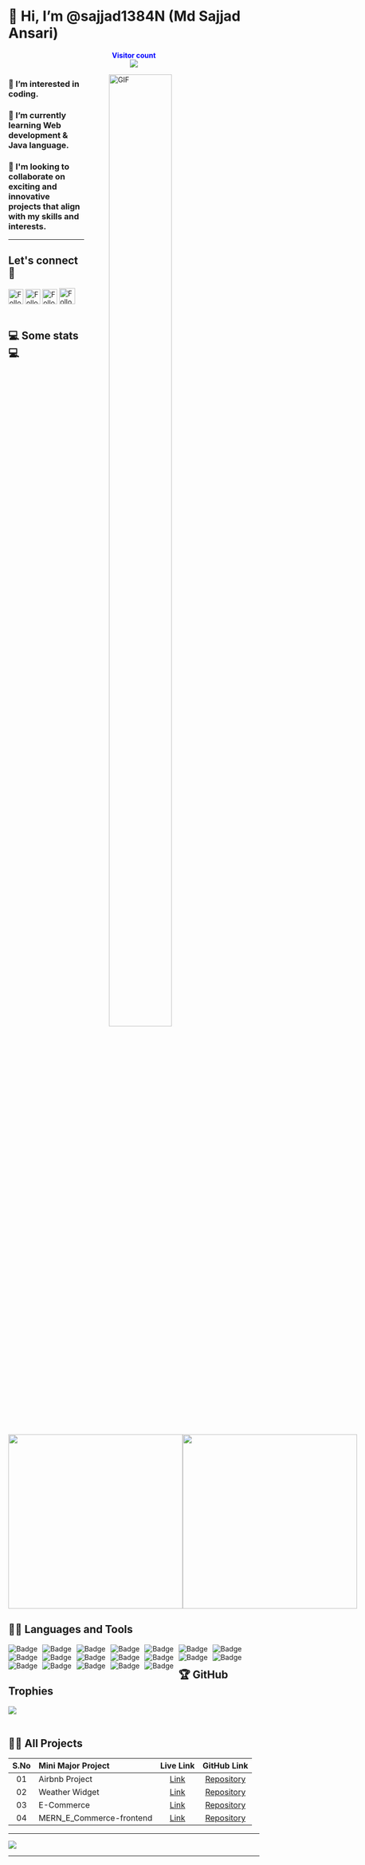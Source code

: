 # 👋 Hi, I’m @sajjad1384N (Md Sajjad Ansari)

<p align="center">
  <b style="color: blue;  ">Visitor count</b>
  <br>
  <a style="" href="https://github.com/sajjad1384N">
  <img src="https://profile-counter.glitch.me/sajjad1384N/count.svg" />
  </a>
</p>
<a style="" href="https://github.com/sajjad1384N">
<img align="right" alt="GIF" src="https://i.giphy.com/media/L1R1tvI9svkIWwpVYr/giphy.webp" width="50%" height="70%" style="margin:0 50px;">
</a>

### 👀 I’m interested in coding.

### 🌱 I’m currently learning Web development & Java language.

### 💞️ I'm looking to collaborate on exciting and innovative projects that align with my skills and interests.

---

## Let's connect :speech_balloon:

<!-- [![Twitter Badge](https://img.shields.io/badge/-@xyz-1ca0f1?style=flat-square&labelColor=1ca0f1&logo=twitter&logoColor=white)](https://twitter.com/) -->

[<img src="https://img.shields.io/badge/-Sajjad-blue?style=for-the-badge&logo=Linkedin&logoColor=white" height="30" title="Follow me" />](https://www.linkedin.com/in/md-sajjad-ansari-621684233/)
[<img src="https://img.shields.io/badge/-contact.sajjadansari1384@gmail.com-c14438?style=for-the-badge&logo=Gmail&logoColor=white" height="30" title="Follow me" />](mailto:contact.sajjadansari1384@gmail.com)
[<img src="https://img.shields.io/badge/-@sajjad1384N__-e4405f?style=for-the-badge&labelColor=f94877&logo=instagram&logoColor=white" height="30" title="Follow me" />](https://www.instagram.com/mdsajjad1475_/)
[<img src="https://img.shields.io/github/followers/sajjjad1384N?label=sajjad1384N&style=social" height="32" title="Follow me" />](https://github.com/sajjad1384N)
</br></br>

## 💻 Some stats 💻

<div style="align-items: center; width: 100%; display: flex; align-items: space-around; justify-content: space-around;">
<a style="" href="https://github.com/sajjad1384N">
  <img height=350 align="center" src="https://github-readme-stats.vercel.app/api?username=sajjad1384N&show_icons=true&theme=tokyonight&rank_icon=github&show=reviews,discussions_started,discussions_answered,prs_merged,prs_merged_percentage&hide=["contribs","issues"]"/>
</a>
<a style="" href="https://github.com/sajjad1384N">
  <img height=350 align="center" src="https://github-readme-stats.vercel.app/api/top-langs/?username=sajjad1384N&theme=tokyonight&layout=donut-vertical"/>
</a>
</div>

## 👨‍💻 Languages and Tools

<span>
  <a href="https://github.com/sajjad1384N">
<img alt="Badge" style="float: left; margin-right: 10px;"  src="https://img.shields.io/badge/html5%20-%23E34F26.svg?&style=for-the-badge&logo=html5&logoColor=white"/>
<img alt="Badge" style="float: left; margin-right: 10px;"  src="https://img.shields.io/badge/css3%20-%231572B6.svg?&style=for-the-badge&logo=css3&logoColor=white"/>
<img alt="Badge" style="float: left; margin-right: 10px;"  src="https://img.shields.io/badge/javascript%20-%23323330.svg?&style=for-the-badge&logo=javascript&logoColor=%23F7DF1E"/>
<img alt="Badge" style="float: left; margin-right: 10px;" src="https://img.shields.io/badge/react%20-%2320232a.svg?&style=for-the-badge&logo=react&logoColor=%2361DAFB"/>
<img alt="Badge" style="float: left; margin-right: 10px;"  src="https://img.shields.io/badge/material-ui%20-%23F05033.svg?&style=for-the-badge&logo=material-ui&logoColor=white"/>
<img alt="Badge" style="float: left; margin-right: 10px;"  src="https://img.shields.io/badge/node.js%20-%2343853D.svg?&style=for-the-badge&logo=node.js&logoColor=white"/>
<img alt="Badge" style="float: left; margin-right: 10px;"  src="https://img.shields.io/badge/express.js%20-light.svg?&style=for-the-badge&logo=express&logoColor=white"/>
<img alt="Badge" style="float: left; margin-right: 10px;"  src="https://img.shields.io/badge/bootstrap%20-%23563D7C.svg?&style=for-the-badge&logo=bootstrap&logoColor=white"/>
<img alt="Badge" style="float: left; margin-right: 10px;" src="https://img.shields.io/badge/tailwind-%2300ADD8.svg?&style=for-the-badge&logo=tailwindcss&logoColor=white"/>
<img alt="Badge" style="float: left; margin-right: 10px;"  src ="https://img.shields.io/badge/MongoDB-%234ea94b.svg?&style=for-the-badge&logo=mongodb&logoColor=white"/>
<img alt="Badge" style="float: left; margin-right: 10px;"  src="https://img.shields.io/badge/mysql%20-grey.svg?&style=for-the-badge&logo=mysql&logoColor=white"/>
<img alt="Badge" style="float: left; margin-right: 10px;"  src="https://img.shields.io/badge/git%20-%23F05033.svg?&style=for-the-badge&logo=git&logoColor=white"/>
<img alt="Badge" style="float: left; margin-right: 10px;"  src="https://img.shields.io/badge/github%20-white.svg?&style=for-the-badge&logo=git-hub&logoColor=white"/>
<img alt="Badge" style="float: left; margin-right: 10px;"  src="https://img.shields.io/badge/netlify-purple.svg?style=for-the-badge&logo=netlify&logoColor=#00C7B7"/>
<img alt="Badge" style="float: left; margin-right: 10px;"  src="https://img.shields.io/badge/vercel-blue.svg?style=for-the-badge&logo=vercel&logoColor=white"/>
<img alt="Badge" style="float: left; margin-right: 10px;"  src="https://img.shields.io/badge/render-yellow.svg?style=for-the-badge&logo=render&logoColor=white"/>
<img alt="Badge" style="float: left; margin-right: 10px;" src="http://img.shields.io/badge/-java-yellow?style=for-the-badge&logo=java&logoColor=white"/>
<img alt="Badge" style="float: left; margin-right: 10px;" src="https://img.shields.io/badge/python%20-%2314354C.svg?&style=for-the-badge&logo=python&logoColor=white"/>
<img alt="Badge" style="float: left; margin-right: 10px;" src="https://img.shields.io/badge/c++%20-%2314054C.svg?&style=for-the-badge&logo=c%2B%2B&logoColor=blue"/>
</a>
</span>
<br>

## 🏆 GitHub Trophies

[![](https://github-profile-trophy.vercel.app/?username=sajjad1384N&theme=radical&no-frame=false&no-bg=false&margin-w=4)](https://github.com/sajjad1384N)<br><br>

## 🧑‍🏫 All Projects




| S.No | Mini Major Project |                       Live Link                        |                                 GitHub Link                                  |
| :--: | :----------------- | :----------------------------------------------------: | :--------------------------------------------------------------------------: |
|  01  | Airbnb Project     |     [Link](https://college-project-130m.onrender.com/) |  [Repository](https://github.com/sajjad1384N/college-project.git)            |
|  02  | Weather Widget     | [Link](https://sajjad1384n.github.io/Weather_App/)     |  [Repository](https://github.com/sajjad1384N/Weather_App.git)                |
|  03  | E-Commerce         | [Link](https://mern-e-commerce-frontend-orcin.vercel.app/)| [Repository](https://github.com/sajjad1384N/MERN_E_COMMERCE_API.git)      |
|  04  | MERN_E_Commerce-frontend | [Link](https://mern-e-commerce-frontend-orcin.vercel.app/) | [Repository](https://github.com/sajjad1384N/MERN_E_Commerce-frontend.git)|
                                                     




---

<a href="https://github.com/sajjad1384N">
  <img src="https://imgur.com/rilHVxA.png"/>
</a>

---
